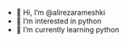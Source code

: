 - 👋 Hi, I’m @alirezarameshki
- 👀 I’m interested in python
- 🌱 I’m currently learning python

<!---
alirezarameshki/alirezarameshki is a ✨ special ✨ repository because its `README.md` (this file) appears on your GitHub profile.
You can click the Preview link to take a look at your changes.
--->
